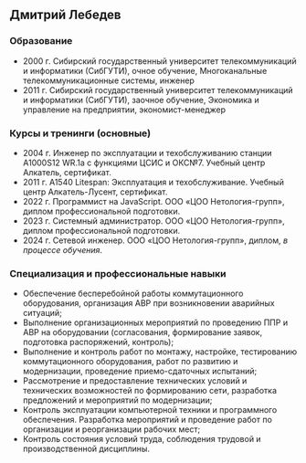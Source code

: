 ## Дмитрий Лебедев 
### Образование
- 2000 г. Сибирский государственный университет телекоммуникаций и информатики (СибГУТИ), очное обучение, Многоканальные телекоммуникационные системы, инженер  
- 2011 г. Сибирский государственный университет телекоммуникаций и информатики (СибГУТИ), заочное обучение, Экономика и управление на предприятии, экономист-менеджер

### Курсы и тренинги (основные)
- 2004 г. Инженер по эксплуатации и техобслуживанию станции A1000S12 WR.1a с функциями ЦСИС и ОКС№7. Учебный центр Алкатель, сертификат.
- 2011 г. A1540 Litespan: Эксплуатация и техобслуживание. Учебный центр Алкатель-Лусент, сертификат.
- 2022 г. Программист на JavaScript. ООО «ЦОО Нетология-групп», диплом профессиональной подготовки.
- 2023 г. Системный администратор. ООО «ЦОО Нетология-групп», диплом профессиональной подготовки.
- 2024 г. Сетевой инженер. ООО «ЦОО Нетология-групп», диплом, *в процессе обучения*.

### Специализация и профессиональные навыки
- Обеспечение бесперебойной работы коммутационного оборудования, организация АВР при возникновении аварийных ситуаций;
- Выполнение организационных мероприятий по проведению ППР и АВР на оборудовании (согласования, формирование заявок, подготовка распоряжений, контроль);
- Выполнение и контроль работ по монтажу, настройке, тестированию коммутационного оборудования, работ по развитию и модернизации, проведение приемо-сдаточных испытаний;
- Рассмотрение и предоставление технических условий и технических возможностей по формированию сети, разработка предложений и мероприятий по модернизации;
- Контроль эксплуатации компьютерной техники и программного обеспечения. Разработка мероприятий и проведение работ по организации и реорганизации рабочих мест;
- Контроль состояния условий труда, соблюдения трудовой и производственной дисциплины.

